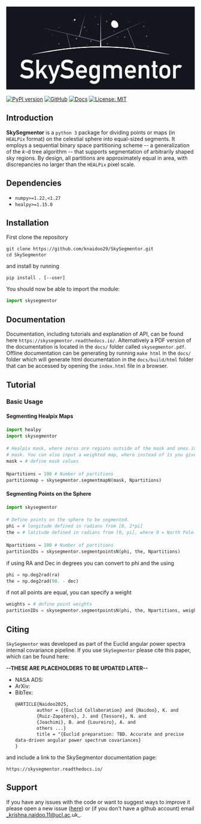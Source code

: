 ![biglogo](docs/source/_static/SkySegmentor_logo_large_github.jpg)

[![PyPI version](https://img.shields.io/pypi/v/skysegmentor.svg)](https://pypi.org/project/skysegmentor/)
[![GitHub](https://img.shields.io/badge/GitHub-repo-blue?logo=github)](https://github.com/knaidoo29/SkySegmentor)
[![Docs](https://readthedocs.org/projects/skysegmentor/badge/?version=latest)](https://skysegmentor.readthedocs.io/en/latest/)
[![License: MIT](https://img.shields.io/badge/License-MIT-yellow.svg)](https://opensource.org/licenses/MIT)


## Introduction

**SkySegmentor** is a ``python 3`` package for dividing points or maps (in ``HEALPix``
format) on the celestial sphere into equal-sized segments. It employs a sequential 
binary space partitioning scheme -- a generalization of the *k*-d tree algorithm -- 
that supports segmentation of arbitrarily shaped sky regions. By design, all 
partitions are approximately equal in area, with discrepancies no larger than the 
``HEALPix`` pixel scale.

## Dependencies

* `numpy>=1.22,<1.27`
* `healpy>=1.15.0`

## Installation

First clone the repository

```
git clone https://github.com/knaidoo29/SkySegmentor.git
cd SkySegmentor
```

and install by running

```
pip install . [--user]
```

You should now be able to import the module:

```python
import skysegmentor
```

## Documentation

Documentation, including tutorials and explanation of API, can be found here ``https://skysegmentor.readthedocs.io/``. Alternatively a PDF version of the documentation is located in the ``docs/`` folder called ``skysegmentor.pdf``. Offline documentation can be generating by running ``make html`` in the ``docs/`` folder which will generate html documentation in the ``docs/build/html`` folder that can be accessed by opening the ``index.html`` file in a browser.

## Tutorial

### Basic Usage

#### Segmenting Healpix Maps

```python
import healpy
import skysegmentor

# Healpix mask, where zeros are regions outside of the mask and ones inside the
# mask. You can also input a weighted map, where instead of 1s you give weights.
mask = # define mask values

Npartitions = 100 # Number of partitions
partitionmap = skysegmentor.segmentmapN(mask, Npartitions)
```

#### Segmenting Points on the Sphere

```python
import skysegmentor

# Define points on the sphere to be segmented.
phi = # longitude defined in radians from [0, 2*pi]
the = # latitude defined in radians from [0, pi], where 0 = North Pole.

Npartitions = 100 # Number of partitions
partitionIDs = skysegmentor.segmentpointsN(phi, the, Npartitions)
```

if using RA and Dec in degrees you can convert to phi and the using

```python
phi = np.deg2rad(ra)
the = np.deg2rad(90. - dec)
```

if not all points are equal, you can specify a weight

```python
weights = # define point weights
partitionIDs = skysegmentor.segmentpointsN(phi, the, Npartitions, weights=weights)
```

## Citing

``SkySegmentor`` was developed as part of the Euclid angular power spectra internal covariance pipeline. If you use ``SkySegmentor`` please cite this paper, which can be found here:

**--THESE ARE PLACEHOLDERS TO BE UPDATED LATER--**
* NASA ADS:
* ArXiv: 
* BibTex:
    ```
    @ARTICLE{Naidoo2025,
            author = {{Euclid Collaboration} and {Naidoo}, K. and 
            {Ruiz-Zapatero}, J. and {Tessore}, N. and 
            {Joachimi}, B. and {Loureiro}, A. and
            others ...}
            title = "{Euclid preparation: TBD. Accurate and precise data-driven angular power spectrum covariances}
    }
    ```

and include a link to the SkySegmentor documentation page:

    https://skysegmentor.readthedocs.io/

## Support

If you have any issues with the code or want to suggest ways to improve it please open a new issue ([here](https://github.com/knaidoo29/SkySegmentor/issues))
or (if you don't have a github account) email _krishna.naidoo.11@ucl.ac.uk_.
